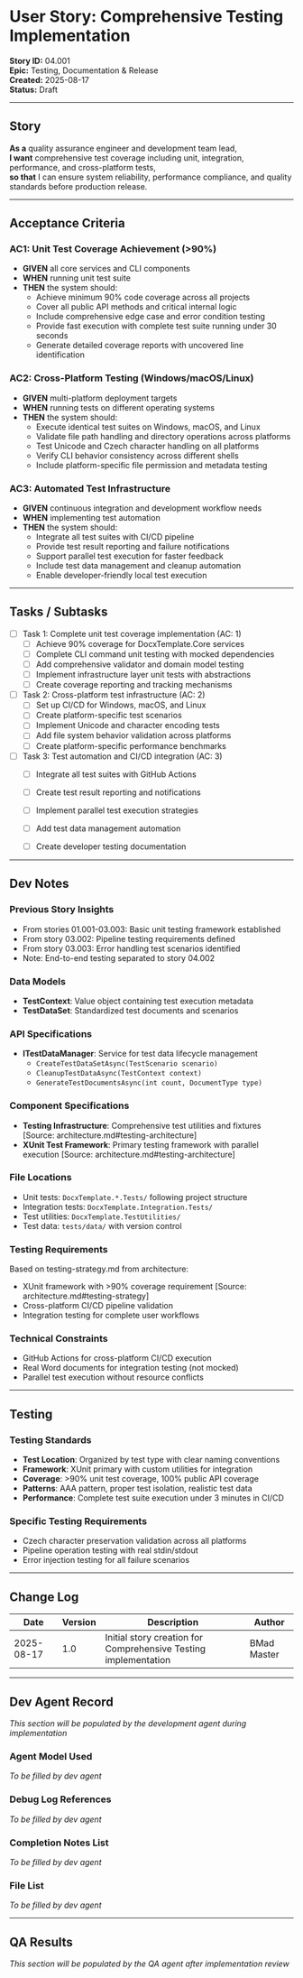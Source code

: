# User Story: Comprehensive Testing Implementation

**Story ID:** 04.001  
**Epic:** Testing, Documentation & Release  
**Created:** 2025-08-17  
**Status:** Draft

---

## Story

**As a** quality assurance engineer and development team lead,  
**I want** comprehensive test coverage including unit, integration, performance, and cross-platform tests,  
**so that** I can ensure system reliability, performance compliance, and quality standards before production release.

---

## Acceptance Criteria

### AC1: Unit Test Coverage Achievement (>90%)
- **GIVEN** all core services and CLI components
- **WHEN** running unit test suite
- **THEN** the system should:
  - Achieve minimum 90% code coverage across all projects
  - Cover all public API methods and critical internal logic
  - Include comprehensive edge case and error condition testing
  - Provide fast execution with complete test suite running under 30 seconds
  - Generate detailed coverage reports with uncovered line identification

### AC2: Cross-Platform Testing (Windows/macOS/Linux)
- **GIVEN** multi-platform deployment targets
- **WHEN** running tests on different operating systems
- **THEN** the system should:
  - Execute identical test suites on Windows, macOS, and Linux
  - Validate file path handling and directory operations across platforms
  - Test Unicode and Czech character handling on all platforms
  - Verify CLI behavior consistency across different shells
  - Include platform-specific file permission and metadata testing

### AC3: Automated Test Infrastructure
- **GIVEN** continuous integration and development workflow needs
- **WHEN** implementing test automation
- **THEN** the system should:
  - Integrate all test suites with CI/CD pipeline
  - Provide test result reporting and failure notifications
  - Support parallel test execution for faster feedback
  - Include test data management and cleanup automation
  - Enable developer-friendly local test execution


---

## Tasks / Subtasks

- [ ] Task 1: Complete unit test coverage implementation (AC: 1)
  - [ ] Achieve 90% coverage for DocxTemplate.Core services
  - [ ] Complete CLI command unit testing with mocked dependencies
  - [ ] Add comprehensive validator and domain model testing
  - [ ] Implement infrastructure layer unit tests with abstractions
  - [ ] Create coverage reporting and tracking mechanisms

- [ ] Task 2: Cross-platform test infrastructure (AC: 2)
  - [ ] Set up CI/CD for Windows, macOS, and Linux
  - [ ] Create platform-specific test scenarios
  - [ ] Implement Unicode and character encoding tests
  - [ ] Add file system behavior validation across platforms
  - [ ] Create platform-specific performance benchmarks

- [ ] Task 3: Test automation and CI/CD integration (AC: 3)
  - [ ] Integrate all test suites with GitHub Actions
  - [ ] Create test result reporting and notifications
  - [ ] Implement parallel test execution strategies
  - [ ] Add test data management automation
  - [ ] Create developer testing documentation


---

## Dev Notes

### Previous Story Insights
- From stories 01.001-03.003: Basic unit testing framework established
- From story 03.002: Pipeline testing requirements defined
- From story 03.003: Error handling test scenarios identified
- Note: End-to-end testing separated to story 04.002

### Data Models
- **TestContext**: Value object containing test execution metadata
- **TestDataSet**: Standardized test documents and scenarios

### API Specifications
- **ITestDataManager**: Service for test data lifecycle management
  - `CreateTestDataSetAsync(TestScenario scenario)`
  - `CleanupTestDataAsync(TestContext context)`
  - `GenerateTestDocumentsAsync(int count, DocumentType type)`

### Component Specifications
- **Testing Infrastructure**: Comprehensive test utilities and fixtures [Source: architecture.md#testing-architecture]
- **XUnit Test Framework**: Primary testing framework with parallel execution [Source: architecture.md#testing-architecture]

### File Locations
- Unit tests: `DocxTemplate.*.Tests/` following project structure
- Integration tests: `DocxTemplate.Integration.Tests/`
- Test utilities: `DocxTemplate.TestUtilities/`
- Test data: `tests/data/` with version control

### Testing Requirements
Based on testing-strategy.md from architecture:
- XUnit framework with >90% coverage requirement [Source: architecture.md#testing-strategy]
- Cross-platform CI/CD pipeline validation
- Integration testing for complete user workflows

### Technical Constraints
- GitHub Actions for cross-platform CI/CD execution
- Real Word documents for integration testing (not mocked)
- Parallel test execution without resource conflicts

---

## Testing

### Testing Standards
- **Test Location**: Organized by test type with clear naming conventions
- **Framework**: XUnit primary with custom utilities for integration
- **Coverage**: >90% unit test coverage, 100% public API coverage
- **Patterns**: AAA pattern, proper test isolation, realistic test data
- **Performance**: Complete test suite execution under 3 minutes in CI/CD

### Specific Testing Requirements
- Czech character preservation validation across all platforms
- Pipeline operation testing with real stdin/stdout
- Error injection testing for all failure scenarios

---

## Change Log

| Date | Version | Description | Author |
|------|---------|-------------|---------|
| 2025-08-17 | 1.0 | Initial story creation for Comprehensive Testing implementation | BMad Master |

---

## Dev Agent Record

*This section will be populated by the development agent during implementation*

### Agent Model Used
*To be filled by dev agent*

### Debug Log References
*To be filled by dev agent*

### Completion Notes List
*To be filled by dev agent*

### File List
*To be filled by dev agent*

---

## QA Results

*This section will be populated by the QA agent after implementation review*